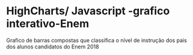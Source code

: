 # HighCharts/ Javascript -grafico interativo-Enem
Grafico de barras compostas que classifica o nível de instrução dos pais dos alunos candidatos do Enem 2018
